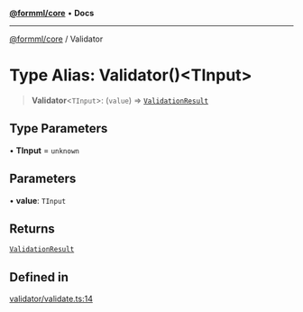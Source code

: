 [**@formml/core**](../README.md) • **Docs**

---

[@formml/core](../globals.md) / Validator

# Type Alias: Validator()\<TInput\>

> **Validator**\<`TInput`\>: (`value`) => [`ValidationResult`](ValidationResult.md)

## Type Parameters

• **TInput** = `unknown`

## Parameters

• **value**: `TInput`

## Returns

[`ValidationResult`](ValidationResult.md)

## Defined in

[validator/validate.ts:14](https://github.com/formml/formml/blob/527c6e93502cf5114979de3946b0cc8cf0790b3f/packages/core/src/validator/validate.ts#L14)
